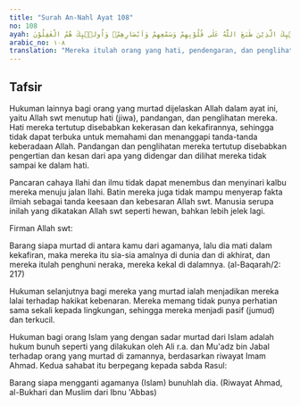 ```yaml
---
title: "Surah An-Nahl Ayat 108"
no: 108
ayah: اُولٰۤىِٕكَ الَّذِيْنَ طَبَعَ اللّٰهُ عَلٰى قُلُوْبِهِمْ وَسَمْعِهِمْ وَاَبْصَارِهِمْۗ وَاُولٰۤىِٕكَ هُمُ الْغٰفِلُوْنَ 
arabic_no: ١٠٨
translation: "Mereka itulah orang yang hati, pendengaran, dan penglihatannya telah dikunci oleh Allah. Mereka itulah orang yang lalai."
---
```


## Tafsir

Hukuman lainnya bagi orang yang murtad dijelaskan Allah dalam ayat ini, yaitu Allah swt menutup hati (jiwa), pandangan, dan penglihatan mereka. Hati mereka tertutup disebabkan kekerasan dan kekafirannya, sehingga tidak dapat terbuka untuk memahami dan menanggapi tanda-tanda keberadaan Allah. Pandangan dan penglihatan mereka tertutup disebabkan pengertian dan kesan dari apa yang didengar dan dilihat mereka tidak sampai ke dalam hati.

Pancaran cahaya Ilahi dan ilmu tidak dapat menembus dan menyinari kalbu mereka menuju jalan Ilahi. Batin mereka juga tidak mampu menyerap fakta ilmiah sebagai tanda keesaan dan kebesaran Allah swt. Manusia serupa inilah yang dikatakan Allah swt seperti hewan, bahkan lebih jelek lagi.

Firman Allah swt:

Barang siapa murtad di antara kamu dari agamanya, lalu dia mati dalam kekafiran, maka mereka itu sia-sia amalnya di dunia dan di akhirat, dan mereka itulah penghuni neraka, mereka kekal di dalamnya. (al-Baqarah/2: 217)

Hukuman selanjutnya bagi mereka yang murtad ialah menjadikan mereka lalai terhadap hakikat kebenaran. Mereka memang tidak punya perhatian sama sekali kepada lingkungan, sehingga mereka menjadi pasif (jumud) dan terkucil.

Hukuman bagi orang Islam yang dengan sadar murtad dari Islam adalah hukum bunuh seperti yang dilakukan oleh Ali r.a. dan Mu'adz bin Jabal terhadap orang yang murtad di zamannya, berdasarkan riwayat Imam Ahmad. Kedua sahabat itu berpegang kepada sabda Rasul:

Barang siapa mengganti agamanya (Islam) bunuhlah dia. (Riwayat Ahmad, al-Bukhari dan Muslim dari Ibnu 'Abbas)